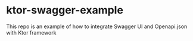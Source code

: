 # ktor-swagger-example
This repo is an example of how to integrate Swagger UI and Openapi.json with Ktor framework
